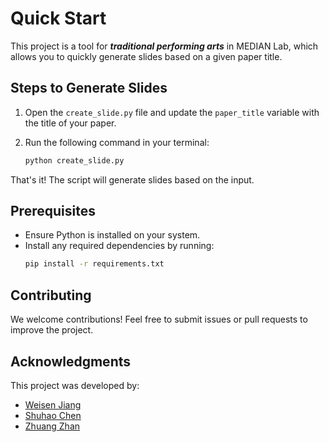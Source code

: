# Quick Start

This project is a tool for ***traditional performing arts*** in MEDIAN Lab, which allows you to quickly generate slides based on a given paper title.

## Steps to Generate Slides

1. Open the `create_slide.py` file and update the `paper_title` variable with the title of your paper.

2. Run the following command in your terminal:
    ```bash
    python create_slide.py
    ```

That's it! The script will generate slides based on the input.

## Prerequisites

- Ensure Python is installed on your system.
- Install any required dependencies by running:
    ```bash
    pip install -r requirements.txt
    ```

## Contributing

We welcome contributions! Feel free to submit issues or pull requests to improve the project.

## Acknowledgments

This project was developed by:
- [Weisen Jiang](https://github.com/ws-jiang)
- [Shuhao Chen](https://github.com/shuhao02)
- [Zhuang Zhan](https://github.com/zwebrain)

